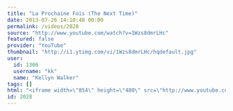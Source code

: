 ```yaml
---
title: "La Prochaine Fois (The Next Time)"
date: 2013-07-26 14:10:48 00:00
permalink: /videos/2028
source: "http://www.youtube.com/watch?v=1Wzs8dmrLHc"
featured: false
provider: "YouTube"
thumbnail: "http://i1.ytimg.com/vi/1Wzs8dmrLHc/hqdefault.jpg"
user:
  id: 1306
  username: "kk"
  name: "Kellyn Walker"
tags: []
html: "<iframe width=\"854\" height=\"480\" src=\"http://www.youtube.com/embed/1Wzs8dmrLHc?wmode=transparent&feature=oembed\" frameborder=\"0\" allowfullscreen></iframe>"
id: 2028
---
```


